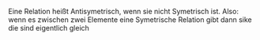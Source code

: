 

Eine Relation heißt Antisymetrisch, wenn sie nicht Symetrisch ist. Also: wenn es zwischen zwei Elemente eine Symetrische Relation gibt dann sike die sind eigentlich gleich